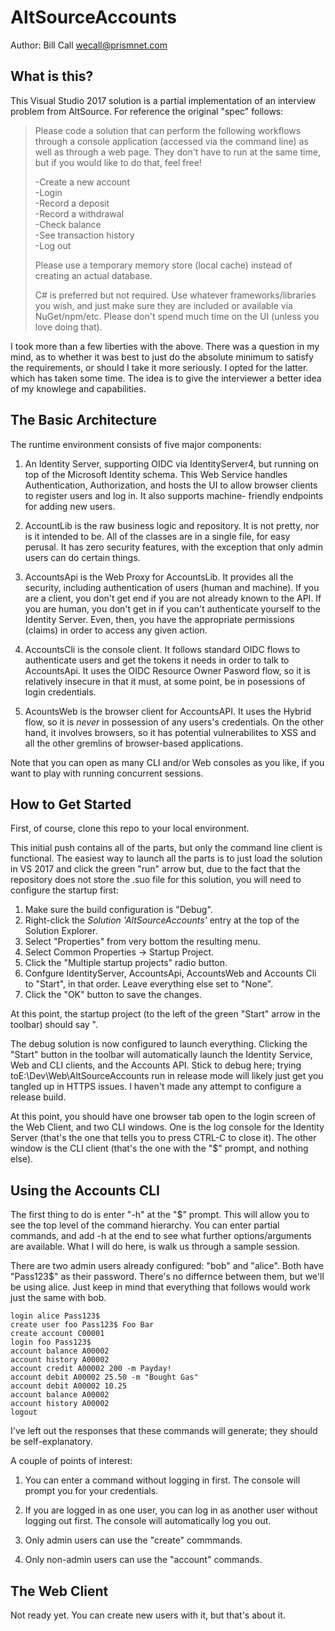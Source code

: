 # AltSourceAccounts

Author: Bill Call wecall@prismnet.com

## What is this?

This Visual Studio 2017 solution is a partial implementation of an interview problem from AltSource. 
For reference the original "spec" follows:

>Please code a solution that can perform the following workflows through a console application (accessed via the command line) as well as through a web page. They don't have to run at the same time, but if you would like to do that, feel free!
>  
>-Create a new account  
>-Login  
>-Record a deposit  
>-Record a withdrawal  
>-Check balance  
>-See transaction history  
>-Log out  
>  
>Please use a temporary memory store (local cache) instead of creating an actual database.  
>  
>C# is preferred but not required. Use whatever frameworks/libraries you wish, and just make sure they are included or available via NuGet/npm/etc. Please don't spend much time on the UI (unless you love doing that).

I took more than a few liberties with the above.  There was a question in my mind, as to whether it was best to just do the absolute
minimum to satisfy the requirements, or should I take it more seriously. I opted for the latter. which has taken some time.  The idea
is to give the interviewer a better idea of my knowlege and capabilities.

## The Basic Architecture

The runtime environment consists of five major components:

1) An Identity Server, supporting OIDC via IdentityServer4, but running on top of the Microsoft Identity schema.  This Web Service
handles Authentication, Authorization, and hosts the UI to allow browser clients to register users and log in. It also supports machine-
friendly endpoints for adding new users.

2) AccountLib is the raw business logic and repository. It is not pretty, nor is it intended to be. All of the classes are
in a single file, for easy perusal. It has zero security features, with the exception that only admin users can do certain things.

3) AccountsApi is the Web Proxy for AccountsLib. It provides all the security, including authentication of users (human and machine).
If you are a client, you don't get end if you are not already known to the API. If you are human, you don't get in if you can't
authenticate yourself to the Identity Server. Even, then, you have the appropriate permissions (claims) in order to access any
given action.

4) AccountsCli is the console client. It follows standard OIDC flows to authenticate users and get the tokens it needs in order
to talk to AccountsApi. It uses the OIDC Resource Owner Pasword flow, so it is relatively insecure in that it must, at some point,
be in posessions of login credentials.

5) AcountsWeb is the browser client for AccountsAPI. It uses the Hybrid flow, so it is *never* in possession of any users's
credentials.  On the other hand, it involves browsers, so it has potential vulnerabilites to XSS and all the other gremlins
of browser-based applications.

Note that you can open as many CLI and/or Web consoles as you like, if you want to play with running concurrent sessions.

## How to Get Started

First, of course, clone this repo to your local environment.

This initial push contains all of the parts, but only the command line client is functional.  The easiest way to launch all the parts is
to just load the solution in VS 2017 and click the green "run" arrow but, due to the fact that the repository does not store the .suo file for this solution, you will need to configure the startup first:

1) Make sure the build configuration is "Debug".
2) Right-click the *Solution 'AltSourceAccounts'* entry at the top of the Solution Explorer.
3) Select "Properties" from very bottom the resulting menu.
4) Select Common Properties -> Startup Project.
5) Click the "Multiple startup projects" radio button.
6) Confgure IdentityServer, AccountsApi, AccountsWeb and Accounts Cli to "Start", in that order.  Leave everything else set to "None".
7) Click the "OK" button to save the changes.

At this point, the startup project (to the left of the green "Start" arrow in the toolbar) should say <Multiple Startup Projects>".

The debug solution is now configured to launch everything.  Clicking the "Start" button in the toolbar will automatically launch the Identity Service, Web and CLI clients, and the Accounts API.  Stick to debug here; trying toE:\Dev\Web\AltSourceAccounts
run in release mode will likely just get you tangled up in HTTPS issues. I haven't made any attempt to configure a release build.

At this point, you should have one browser tab open to the login screen of the Web Client, and two CLI windows.  One is the log
console for the Identity Server (that's the one that tells you to press CTRL-C to close it).  The other window is the CLI client
(that's the one with the "$" prompt, and nothing else).

## Using the Accounts CLI

The first thing to do is enter "-h" at the "$" prompt. This will allow you to see the top level of the command hierarchy. You can
enter partial commands, and add -h at the end to see what further options/arguments are available.  What I will do here, is walk
us through a sample session.

There are two admin users already configured: "bob" and "alice".  Both have "Pass123$" as their password. There's no differnce 
between them, but we'll be using alice. Just keep in mind that everything that follows would work just the same with bob.

    login alice Pass123$  
    create user foo Pass123$ Foo Bar  
    create account C00001  
    login foo Pass123$  
    account balance A00002  
    account history A00002  
    account credit A00002 200 -m Payday!  
    account debit A00002 25.50 -m "Bought Gas"  
    account debit A00002 10.25
    account balance A00002
    account history A00002
    logout

I've left out the responses that these commands will generate; they should be self-explanatory.

A couple of points of interest:

1) You can enter a command without logging in first. The console will prompt you for your credentials.

2) If you are logged in as one user, you can log in as another user without logging out first.  The console will automatically log you out.

3) Only admin users can use the "create" commmands.
4) Only non-admin users can use the "account" commands.

## The Web Client

Not ready yet.  You can create new users with it, but that's about it.

